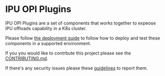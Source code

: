 # IPU OPI Plugins

IPU OPI Plugins are a set of components that works together to expeose IPU offloads capability in a K8s cluster.

Please follow [the deployment guide](docs/deployment.md) to follow how to deploy and test these components in a supported environment.

If you you would like to contrbute this project please see the [CONTRIBUTING.md](CONTRIBUTING.md).

If there's any security issues please these [guidelines](SECURITY.md) to report them.
